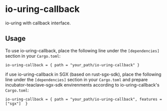 # io-uring-callback

io-uring with callback interface.

## Usage
To use io-uring-callback, place the following line under the `[dependencies]` section in your `Cargo.toml`:

```
io-uring-callback = { path = "your_path/io-uring-callback" }
```

if use io-uring-callback in SGX (based on rust-sgx-sdk), place the following line under the `[dependencies]` section in your `Cargo.toml` and prepare incubator-teaclave-sgx-sdk envirenments according to io-uring-callback's `Cargo.toml`:
```
io-uring-callback = { path = "your_path/io-uring-callback", features = ["sgx"]  }
```